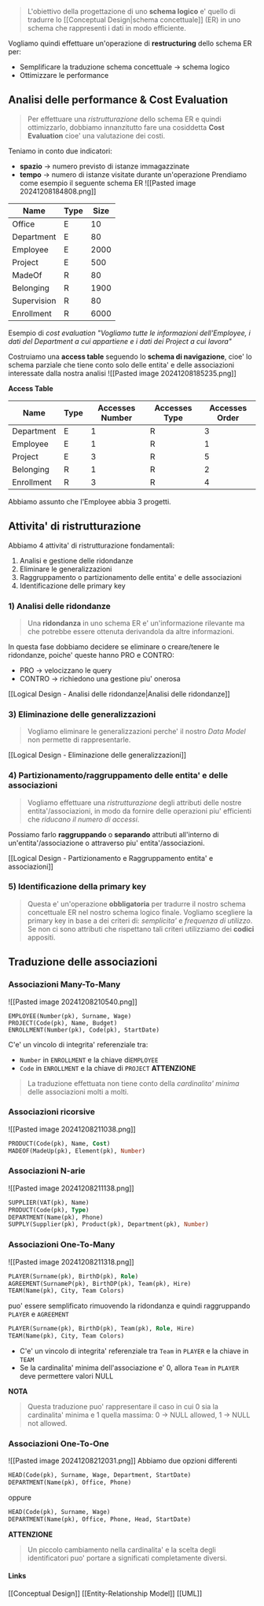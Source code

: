 >L'obiettivo della progettazione di uno **schema logico** e' quello di tradurre lo [[Conceptual Design|schema concettuale]] (ER) in uno schema che rappresenti i dati in modo efficiente.

Vogliamo quindi effettuare un'operazione di **restructuring** dello schema ER per:
- Semplificare la traduzione schema concettuale -> schema logico
- Ottimizzare le performance

## Analisi delle performance & Cost Evaluation
>Per effettuare una *ristrutturazione* dello schema ER e quindi ottimizzarlo, dobbiamo innanzitutto fare una cosiddetta **Cost Evaluation** cioe' una valutazione dei costi.

Teniamo in conto due indicatori: 
- **spazio** -> numero previsto di istanze immagazzinate
- **tempo** -> numero di istanze visitate durante un'operazione
Prendiamo come esempio il seguente schema ER
![[Pasted image 20241208184808.png]]

| Name        | Type | Size |
| ----------- | ---- | ---- |
| Office      | E    | 10   |
| Department  | E    | 80   |
| Employee    | E    | 2000 |
| Project     | E    | 500  |
| MadeOf      | R    | 80   |
| Belonging   | R    | 1900 |
| Supervision | R    | 80   |
| Enrollment  | R    | 6000 |
Esempio di *cost evaluation*
*"Vogliamo tutte le informazioni dell'Employee, i dati del Department a cui appartiene e i dati dei Project a cui lavora"*

Costruiamo una **access table** seguendo lo **schema di navigazione**, cioe' lo schema parziale che tiene conto solo delle entita' e delle associazioni interessate dalla nostra analisi
![[Pasted image 20241208185235.png]]

**Access Table**

| Name       | Type | Accesses Number | Accesses Type | Accesses Order |
| ---------- | ---- | --------------- | ------------- | -------------- |
| Department | E    | 1               | R             | 3              |
| Employee   | E    | 1               | R             | 1              |
| Project    | E    | 3               | R             | 5              |
| Belonging  | R    | 1               | R             | 2              |
| Enrollment | R    | 3               | R             | 4              |
Abbiamo assunto che l'Employee abbia 3 progetti.

## Attivita' di ristrutturazione
Abbiamo 4 attivita' di ristrutturazione fondamentali:
1. Analisi e gestione delle ridondanze
2. Eliminare le generalizzazioni
3. Raggruppamento o partizionamento delle entita' e delle associazioni
4. Identificazione delle primary key

### 1) Analisi delle ridondanze
>Una **ridondanza** in uno schema ER e' un'informazione rilevante ma che potrebbe essere ottenuta derivandola da altre informazioni.

In questa fase dobbiamo decidere se eliminare o creare/tenere le ridondanze, poiche' queste hanno PRO e CONTRO:
- PRO -> velocizzano le query
- CONTRO -> richiedono una gestione piu' onerosa

[[Logical Design - Analisi delle ridondanze|Analisi delle ridondanze]]

### 3) Eliminazione delle generalizzazioni
>Vogliamo eliminare le generalizzazioni perche' il nostro *Data Model* non permette di rappresentarle.

[[Logical Design - Eliminazione delle generalizzazioni]]

### 4) Partizionamento/raggruppamento delle entita' e delle associazioni
>Vogliamo effettuare una *ristrutturazione* degli attributi delle nostre entita'/associazioni, in modo da fornire delle operazioni piu' efficienti che *riducano il numero di accessi*.

Possiamo farlo **raggruppando** o **separando** attributi all'interno di un'entita'/associazione o attraverso piu' entita'/associazioni.

[[Logical Design - Partizionamento e Raggruppamento entita' e associazioni]]

### 5) Identificazione della primary key
>Questa e' un'operazione **obbligatoria** per tradurre il nostro schema concettuale ER nel nostro schema logico finale. Vogliamo scegliere la primary key in base a dei criteri di: *semplicita'* e *frequenza di utilizzo*. Se non ci sono attributi che rispettano tali criteri utilizziamo dei **codici** appositi.

## Traduzione delle associazioni
### Associazioni Many-To-Many
![[Pasted image 20241208210540.png]]
```
EMPLOYEE(Number(pk), Surname, Wage)
PROJECT(Code(pk), Name, Budget)
ENROLLMENT(Number(pk), Code(pk), StartDate)
```

C'e' un vincolo di integrita' referenziale tra:
- `Number` in `ENROLLMENT` e la chiave di`EMPLOYEE`
- `Code` in `ENROLLMENT` e la chiave di `PROJECT`
**ATTENZIONE**
>La traduzione effettuata non tiene conto della *cardinalita' minima* delle associazioni molti a molti.

### Associazioni ricorsive
![[Pasted image 20241208211038.png]]
```sql
PRODUCT(Code(pk), Name, Cost)
MADEOF(MadeUp(pk), Element(pk), Number)
```

### Associazioni N-arie
![[Pasted image 20241208211138.png]]
```sql
SUPPLIER(VAT(pk), Name)
PRODUCT(Code(pk), Type)
DEPARTMENT(Name(pk), Phone)
SUPPLY(Supplier(pk), Product(pk), Department(pk), Number)
```

### Associazioni One-To-Many
![[Pasted image 20241208211318.png]]
```sql
PLAYER(Surname(pk), BirthD(pk), Role)
AGREEMENT(SurnameP(pk), BirthDP(pk), Team(pk), Hire)
TEAM(Name(pk), City, Team Colors)
```
puo' essere semplificato rimuovendo la ridondanza e quindi raggruppando `PLAYER` e `AGREEMENT` 
```sql
PLAYER(Surname(pk), BirthD(pk), Team(pk), Role, Hire)
TEAM(Name(pk), City, Team Colors)
```
- C'e' un vincolo di integrita' referenziale tra `Team` in `PLAYER` e la chiave in `TEAM`
- Se la cardinalita' minima dell'associazione e' 0, allora `Team` in `PLAYER` deve permettere valori NULL

**NOTA**
>Questa traduzione puo' rappresentare il caso in cui 0 sia la cardinalita' minima e 1 quella massima: 0 -> NULL allowed, 1 -> NULL not allowed.

### Associazioni One-To-One
![[Pasted image 20241208212031.png]]
Abbiamo due opzioni differenti
```sql
HEAD(Code(pk), Surname, Wage, Department, StartDate)
DEPARTMENT(Name(pk), Office, Phone)
```
oppure
```sql
HEAD(Code(pk), Surname, Wage)
DEPARTMENT(Name(pk), Office, Phone, Head, StartDate)
```

**ATTENZIONE**
>Un piccolo cambiamento nella cardinalita' e la scelta degli identificatori puo' portare a significati completamente diversi.


#### Links
[[Conceptual Design]]
[[Entity-Relationship Model]]
[[UML]]

